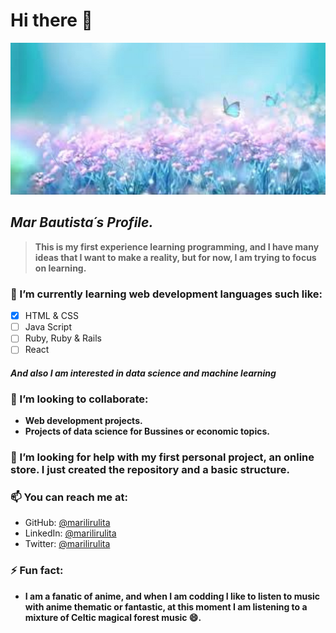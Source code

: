 # Hi there 👋

![Butterfly](butterfly1.jpg)

## *Mar Bautista´s Profile.*

>**This is my first experience learning programming, and I have many ideas that I want to make a reality, but for now, I am trying to focus on learning.**
### 🌱 I’m currently learning web development languages such like:
- [x] HTML & CSS
- [ ] Java Script
- [ ] Ruby, Ruby & Rails
- [ ] React
#### *And also I am interested in data science and machine learning*

### 👯 I’m looking to collaborate:
- **Web development projects.**
- **Projects of data science for Bussines or economic topics.**

### 🤔 I’m looking for help with my first personal project, an online store. I just created the repository and a basic structure.

### 📫 You can reach me at:
- GitHub: [@marilirulita](https://github.com/marilirulita)
- LinkedIn: [@marilirulita](https://www.linkedin.com/in/mar-y-sol-bautista-5a6894151/)
- Twitter: [@marilirulita](https://twitter.com/marylirulita)
### ⚡ Fun fact:  
- **I am a fanatic of anime, and when I am codding I like to listen to music with anime thematic or fantastic, at this moment I am listening to a mixture of Celtic magical forest music 😄.**

